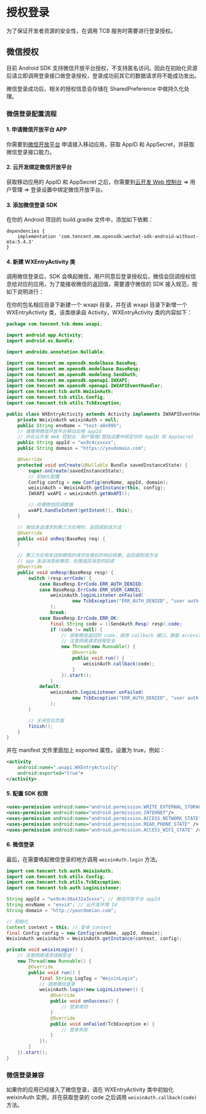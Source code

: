 # 授权登录

为了保证开发者资源的安全性，在调用 TCB 服务时需要进行登录授权。

## 微信授权

目前 Android SDK 支持微信开放平台授权，不支持匿名访问。因此在初始化资源后请立即调用登录接口做登录授权，登录成功前其它的数据请求将不能成功发出。

微信登录成功后，相关的授权信息会存储在 SharedPreference 中做持久化处理。

### 微信登录配置流程

#### 1. 申请微信开放平台 APP

你需要到[微信开放平台](https://open.weixin.qq.com/) 申请接入移动应用，获取 AppID 和 AppSecret，并获取微信登录接口能力。

#### 2. 云开发绑定微信开放平台

获取移动应用的 AppID 和 AppSecret 之后，你需要到[云开发 Web 控制台](https://console.cloud.tencent.com/tcb/user) => 用户管理 => 登录设置中绑定微信开放平台。

#### 3. 添加微信登录 SDK

在你的 Android 项目的 build.gradle 文件中，添加如下依赖：

```
dependencies {
    implementation 'com.tencent.mm.opensdk:wechat-sdk-android-without-mta:5.4.3'
}
```

#### 4. 新建 WXEntryActivity 类

调用微信登录后，SDK 会唤起微信，用户同意后登录授权后，微信会回调授权信息给对应的应用，为了能接收微信的返回值，需要遵守微信的 SDK 接入规范，按如下说明进行：

在你的包名相应目录下新建一个 wxapi 目录，并在该 wxapi 目录下新增一个 WXEntryActivity 类，该类继承自 Activity，WXEntryActivity 类的内容如下：

```java
package com.tencent.tcb.demo.wxapi;

import android.app.Activity;
import android.os.Bundle;

import androidx.annotation.Nullable;

import com.tencent.mm.opensdk.modelbase.BaseReq;
import com.tencent.mm.opensdk.modelbase.BaseResp;
import com.tencent.mm.opensdk.modelmsg.SendAuth;
import com.tencent.mm.opensdk.openapi.IWXAPI;
import com.tencent.mm.opensdk.openapi.IWXAPIEventHandler;
import com.tencent.tcb.auth.WeixinAuth;
import com.tencent.tcb.utils.Config;
import com.tencent.tcb.utils.TcbException;

public class WXEntryActivity extends Activity implements IWXAPIEventHandler {
    private WeixinAuth weixinAuth = null;
    public String envName = "test-a8e99b";
    // 请使用微信开放平台移动应用 appId
    // 并在云开发 Web 控制台：用户管理/登陆设置中绑定你的 AppID 和 AppSecret
    public String appId = "wx9c4cxxxxx";
    public String domain = "https://youdomain.com";

    @Override
    protected void onCreate(@Nullable Bundle savedInstanceState) {
        super.onCreate(savedInstanceState);
        // 初始化配置
        Config config = new Config(envName, appId, domain);
        weixinAuth = WeixinAuth.getInstance(this, config);
        IWXAPI wxAPI = weixinAuth.getWxAPI();

        // 处理微信回调数据
        wxAPI.handleIntent(getIntent(), this);
    }

    // 微信发送请求到第三方应用时，会回调到该方法
    @Override
    public void onReq(BaseReq req) {
    }

    // 第三方应用发送到微信的请求处理后的响应结果，会回调到该方法
    // app 发送消息给微信，处理返回消息的回调
    @Override
    public void onResp(BaseResp resp) {
        switch (resp.errCode) {
            case BaseResp.ErrCode.ERR_AUTH_DENIED:
            case BaseResp.ErrCode.ERR_USER_CANCEL:
                weixinAuth.loginListener.onFailed(
                        new TcbException("ERR_AUTH_DENIED", "user auth denied")
                );
                break;
            case BaseResp.ErrCode.ERR_OK:
                final String code = ((SendAuth.Resp) resp).code;
                if (code != null) {
                    // 获取微信返回的 code，调用 callback 接口，换取 accessToken
                    // 注意网络请求线程安全
                    new Thread(new Runnable() {
                        @Override
                        public void run() {
                            weixinAuth.callback(code);
                        }
                    }).start();
                }
            default:
                weixinAuth.loginListener.onFailed(
                        new TcbException("ERR_AUTH_DENIED", "user auth denied")
                );
        }

        // 关闭空白页面
        finish();
    }
}
```

并在 manifest 文件里面加上 exported 属性，设置为 true，例如：

```xml
<activity
    android:name=".wxapi.WXEntryActivity"
    android:exported="true">
</activity>
```

#### 5. 配置 SDK 权限

```xml
<uses-permission android:name="android.permission.WRITE_EXTERNAL_STORAGE" />
<uses-permission android:name="android.permission.INTERNET"/>
<uses-permission android:name="android.permission.ACCESS_NETWORK_STATE" />
<uses-permission android:name="android.permission.READ_PHONE_STATE" />
<uses-permission android:name="android.permission.ACCESS_WIFI_STATE" />
```

#### 6. 微信登录

最后，在需要唤起微信登录的地方调用 `weixinAuth.login` 方法。

```java
import com.tencent.tcb.auth.WeixinAuth;
import com.tencent.tcb.utils.Config;
import com.tencent.tcb.utils.TcbException;
import com.tencent.tcb.auth.LoginListener;

String appId = "wx9c4c30a432a3xxxx"; // 微信开放平台 appId
String envName = "envid"; // 云开发环境 Id
String domain = "http://yourdomian.com";

// 初始化
Context context = this; // 安卓 Context
final Config config = new Config(envName, appId, domain);
WeixinAuth weixinAuth = WeixinAuth.getInstance(context, config);

private void weixinLogin() {
    // 注意网络请求线程安全
    new Thread(new Runnable() {
        @Override
        public void run() {
            final String LogTag = "WeixinLogin";
            // 调用微信登录
            weixinAuth.login(new LoginListener() {
                @Override
                public void onSuccess() {
                    // 登录成功
                }
                @Override
                public void onFailed(TcbException e) {
                    // 登录失败
                }
            });
        }
    }).start();
}
```

### 微信登录兼容

如果你的应用已经接入了微信登录，请在 WXEntryActivity 类中初始化 weixinAuth 实例，并在获取登录的 code 之后调用 `weixinAuth.callback(code)` 方法。
